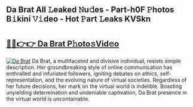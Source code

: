 ## Da Brat All 𝙻eaked 𝙽u𝚍es - Part-h0F 𝙿hotos B𝚒kini 𝚅𝚒deo - Hot 𝙿art 𝙻eaks KVSkn

# <h2><a href="http://ld61bb7.urlbe.top/?page=Da+Brat">🔗🔗👉👉 Da Brat P𝚑oto𝚜Vid𝚎o</a></h2>

[![Da Brat](https://i.imgur.com/eBuTRDB.gif)](http://ld61bb7.urlbe.top/?page=Da+Brat)
Da Brat, a multifaceted and divisive individual, resists simple description. Her groundbreaking style of online communication has enthralled and infuriated followers, igniting debates on ethics, self-representation, and the evolving nature of virtual societies. Regardless of her future decisions, her mark on the virtual world is indelible. Boasting unyielding determination and undeniable captivation, Da Brat presence in the virtual world is uncontainable.
